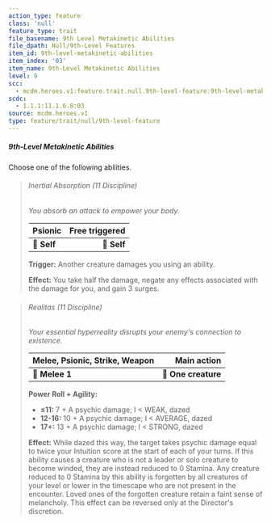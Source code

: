 ```yaml
---
action_type: feature
class: 'null'
feature_type: trait
file_basename: 9th Level Metakinetic Abilities
file_dpath: Null/9th-Level Features
item_id: 9th-level-metakinetic-abilities
item_index: '03'
item_name: 9th-Level Metakinetic Abilities
level: 9
scc:
  - mcdm.heroes.v1:feature.trait.null.9th-level-feature:9th-level-metakinetic-abilities
scdc:
  - 1.1.1:11.1.6.8:03
source: mcdm.heroes.v1
type: feature/trait/null/9th-level-feature
---
```


##### 9th-Level Metakinetic Abilities

Choose one of the following abilities.

<!-- -->
> ###### Inertial Absorption (11 Discipline)
>
> *You absorb an attack to empower your body.*
>
> | **Psionic** | **Free triggered** |
> | ----------- | -----------------: |
> | **📏 Self** |        **🎯 Self** |
>
> **Trigger:** Another creature damages you using an ability.
>
> **Effect:** You take half the damage, negate any effects associated with the damage for you, and gain 3 surges.

<!-- -->
> ###### Realitas (11 Discipline)
>
> *Your essential hyperreality disrupts your enemy's connection to existence.*
>
> | **Melee, Psionic, Strike, Weapon** |     **Main action** |
> | ---------------------------------- | ------------------: |
> | **📏 Melee 1**                     | **🎯 One creature** |
>
> **Power Roll + Agility:**
>
> - **≤11:** 7 + A psychic damage; I < WEAK, dazed
> - **12-16:** 10 + A psychic damage; I < AVERAGE, dazed
> - **17+:** 13 + A psychic damage; I < STRONG, dazed
>
> **Effect:** While dazed this way, the target takes psychic damage equal to twice your Intuition score at the start of each of your turns. If this ability causes a creature who is not a leader or solo creature to become winded, they are instead reduced to 0 Stamina. Any creature reduced to 0 Stamina by this ability is forgotten by all creatures of your level or lower in the timescape who are not present in the encounter. Loved ones of the forgotten creature retain a faint sense of melancholy. This effect can be reversed only at the Director's discretion.
